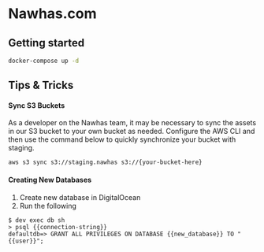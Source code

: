 # Nawhas.com

## Getting started

```bash
docker-compose up -d
```

## Tips & Tricks

#### Sync S3 Buckets
As a developer on the Nawhas team, it may be necessary to sync the assets in our S3
bucket to your own bucket as needed. Configure the AWS CLI and then use
the command below to quickly synchronize your bucket with staging.

```shell script
aws s3 sync s3://staging.nawhas s3://{your-bucket-here}
```

#### Creating New Databases
1. Create new database in DigitalOcean
2. Run the following
```shell script
$ dev exec db sh
> psql {{connection-string}}
defaultdb=> GRANT ALL PRIVILEGES ON DATABASE {{new_database}} TO "{{user}}"; 
```
